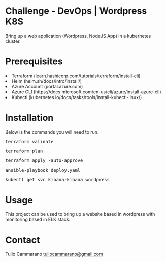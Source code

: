 # Challenge - DevOps | Wordpress K8S
Bring up a web application (Wordpress, NodeJS App) in a kubernetes cluster.

# Prerequisites
<li>Terraform (learn.hashicorp.com/tutorials/terraform/install-cli)</li>
<li>Helm (helm.sh/docs/intro/install/)</li>
<li>Azure Account (portal.azure.com)</li>
<li>Azure CLI (https://docs.microsoft.com/en-us/cli/azure/install-azure-cli)</li>
<li>Kubectl (kubernetes.io/docs/tasks/tools/install-kubectl-linux/)</li>

# Installation
Below is the commands you will need to run.

<pre>terraform validate</pre>

<pre>terraform plan</pre>

<pre>terraform apply -auto-approve</pre>

<pre>ansible-playbook deploy.yaml</pre>

<pre>kubectl get svc kibana-kibana wordpress</pre>

# Usage
This project can be used to bring up a website based in wordpress with monitoring based in ELK stack.

# Contact

Tulio Cammarano tuliocammarano@gmail.com